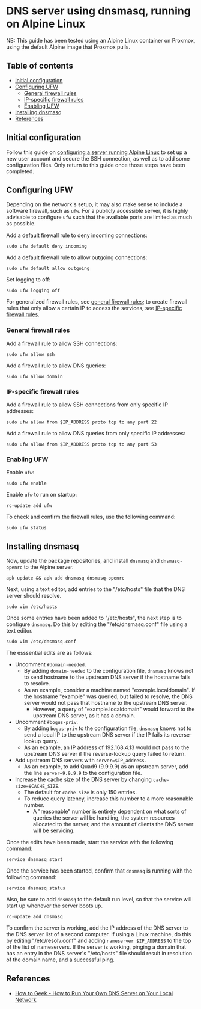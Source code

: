 # DNS server using dnsmasq, running on Alpine Linux

NB: This guide has been tested using an Alpine Linux container on Proxmox, using the default Alpine image that Proxmox pulls.

## Table of contents

- [Initial configuration](#initial-configuration)
- [Configuring UFW](#configuring-ufw)
    - [General firewall rules](#general-firewall-rules)
    - [IP-specific firewall rules](#ip-specific-firewall-rules)
    - [Enabling UFW](#enabling-ufw)
- [Installing dnsmasq](#installing-dnsmasq)
- [References](#references)

## Initial configuration

Follow this guide on [configuring a server running Alpine Linux](/servers/configuring-alpine-server.md) to set up a new user account and secure the SSH connection, as well as to add some configuration files. Only return to this guide once those steps have been completed.

## Configuring UFW

Depending on the network's setup, it may also make sense to include a software firewall, such as `ufw`. For a publicly accessible server, it is highly advisable to configure `ufw` such that the available ports are limited as much as possible.

Add a default firewall rule to deny incoming connections:

```
sudo ufw default deny incoming
```

Add a default firewall rule to allow outgoing connections:

```
sudo ufw default allow outgoing
```

Set logging to off:

```
sudo ufw logging off
```

For generalized firewall rules, see [general firewall rules](#general-firewall-rules); to create firewall rules that only allow a certain IP to access the services, see [IP-specific firewall rules](#ip-specific-firewall-rules).

### General firewall rules

Add a firewall rule to allow SSH connections:

```
sudo ufw allow ssh
```

Add a firewall rule to allow DNS queries:

```
sudo ufw allow domain
```

### IP-specific firewall rules

Add a firewall rule to allow SSH connections from only specific IP addresses:

```
sudo ufw allow from $IP_ADDRESS proto tcp to any port 22
```

Add a firewall rule to allow DNS queries from only specific IP addresses:

```
sudo ufw allow from $IP_ADDRESS proto tcp to any port 53
```

### Enabling UFW

Enable `ufw`:

```
sudo ufw enable
```

Enable `ufw` to run on startup:

```
rc-update add ufw
```

To check and confirm the firewall rules, use the following command:

```
sudo ufw status
```

## Installing dnsmasq

Now, update the package repositories, and install `dnsmasq` and `dnsmasq-openrc` to the Alpine server.

```
apk update && apk add dnsmasq dnsmasq-openrc
```

Next, using a text editor, add entries to the "/etc/hosts" file that the DNS server should resolve.

```
sudo vim /etc/hosts
```

Once some entries have been added to "/etc/hosts", the next step is to configure `dnsmasq`. Do this by editing the "/etc/dnsmasq.conf" file using a text editor.

```
sudo vim /etc/dnsmasq.conf
```

The esssential edits are as follows:

- Uncomment `#domain-needed`.
    - By adding `domain-needed` to the configuration file, `dnsmasq` knows not to send hostname to the upstream DNS server if the hostname fails to resolve.
    - As an example, consider a machine named "example.localdomain". If the hostname "example" was queried, but failed to resolve, the DNS server would not pass that hostname to the upstream DNS server.
        - However, a query of "example.localdomain" would forward to the upstream DNS server, as it has a domain.
- Uncomment `#bogus-priv`.
    - By adding `bogus-priv` to the configuration file, `dnsmasq` knows not to send a local IP to the upstream DNS server if the IP fails its reverse-lookup query.
    - As an example, an IP address of 192.168.4.13 would not pass to the upstream DNS server if the reverse-lookup query failed to return.
- Add upstream DNS servers with `server=$IP_address`.
    - As an example, to add Quad9 (9.9.9.9) as an upstream server, add the line `server=9.9.9.9` to the configuration file.
- Increase the cache size of the DNS server by changing `cache-size=$CACHE_SIZE`.
    - The default for `cache-size` is only 150 entries.
    - To reduce query latency, increase this number to a more reasonable number.
        - A "reasonable" number is entirely dependent on what sorts of queries the server will be handling, the system resources allocated to the server, and the amount of clients the DNS server will be servicing.

Once the edits have been made, start the service with the following command:

```
service dnsmasq start
```

Once the service has been started, confirm that `dnsmasq` is running with the following command:

```
service dnsmasq status
```

Also, be sure to add `dnsmasq` to the default run level, so that the service will start up whenever the server boots up.

```
rc-update add dnsmasq
```

To confirm the server is working, add the IP address of the DNS server to the DNS server list of a second computer. If using a Linux machine, do this by editing "/etc/resolv.conf" and adding `nameserver $IP_ADDRESS` to the top of the list of nameservers. If the server is working, pinging a domain that has an entry in the DNS server's "/etc/hosts" file should result in resolution of the domain name, and a successful ping.

## References

- [How to Geek - How to Run Your Own DNS Server on Your Local Network](https://www.howtogeek.com/devops/how-to-run-your-own-dns-server-on-your-local-network/)
